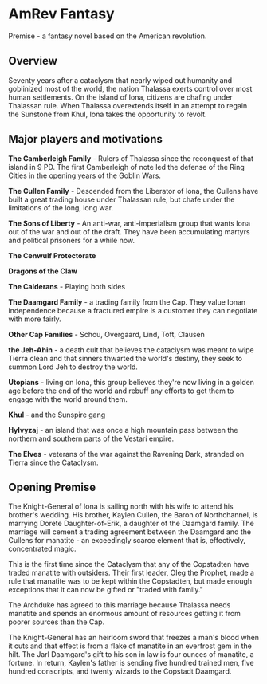 # AmRev Fantasy

Premise - a fantasy novel based on the American revolution.

## Overview

Seventy years after a cataclysm that nearly wiped out humanity and goblinized most of the world, the nation Thalassa exerts control over most human settlements. On the island of Iona, citizens are chafing under Thalassan rule. When Thalassa overextends itself in an attempt to regain the Sunstone from Khul, Iona takes the opportunity to revolt.

## Major players and motivations

**The Camberleigh Family** - Rulers of Thalassa since the reconquest of that island in 9 PD. The first Camberleigh of note led the defense of the Ring Cities in the opening years of the Goblin Wars.

**The Cullen Family** - Descended from the Liberator of Iona, the Cullens have built a great trading house under Thalassan rule, but chafe under the limitations of the long, long war.

**The Sons of Liberty** - An anti-war, anti-imperialism group that wants Iona out of the war and out of the draft. They have been accumulating martyrs and political prisoners for a while now.

**The Cenwulf Protectorate**

**Dragons of the Claw**

**The Calderans** - Playing both sides

**The Daamgard Family** - a trading family from the Cap. They value Ionan independence because a fractured empire is a customer they can negotiate with more fairly.

**Other Cap Families** - Schou, Overgaard, Lind, Toft, Clausen

**the Jeh-Ahin** - a death cult that believes the cataclysm was meant to wipe Tierra clean and that sinners thwarted the world's destiny, they seek to summon Lord Jeh to destroy the world.

**Utopians** - living on Iona, this group believes they're now living in a golden age before the end of the world and rebuff any efforts to get them to engage with the world around them.

**Khul** - and the Sunspire gang

**Hylvyzaj** - an island that was once a high mountain pass between the northern and southern parts of the Vestari empire.

**The Elves** - veterans of the war against the Ravening Dark, stranded on Tierra since the Cataclysm.

## Opening Premise

The Knight-General of Iona is sailing north with his wife to attend his brother's wedding. His brother, Kaylen Cullen, the Baron of Northchannel, is marrying Dorete Daughter-of-Erik, a daughter of the Daamgard family. The marriage will cement a trading agreement between the Daamgard and the Cullens for manatite - an exceedingly scarce element that is, effectively, concentrated magic.

This is the first time since the Cataclysm that any of the Copstadten have traded manatite with outsiders. Their first leader, Oleg the Prophet, made a rule that manatite was to be kept within the Copstadten, but made enough exceptions that it can now be gifted or "traded with family."

The Archduke has agreed to this marriage because Thalassa needs manatite and spends an enormous amount of resources getting it from poorer sources than the Cap.

The Knight-General has an heirloom sword that freezes a man's blood when it cuts and that effect is from a flake of manatite in an everfrost gem in the hilt. The Jarl Daamgard's gift to his son in law is four ounces of manatite, a fortune. In return, Kaylen's father is sending five hundred trained men, five hundred conscripts, and twenty wizards to the Copstadt Daamgard.
